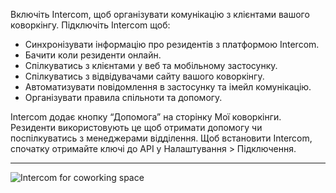 Включіть Intercom, щоб організувати комунікацію з клієнтами вашого коворкінгу. Підключіть Intercom щоб:

- Синхронізувати інформацію про резидентів з платформою Intercom.
- Бачити коли резиденти онлайн.
- Спілкуватись з клієнтами у веб та мобільному застосунку.
- Спілкуватись з відвідувачами сайту вашого коворкінгу.
- Автоматизувати повідомлення в застосунку та імейл комунікацію.
- Організувати правила спільноти та допомогу.

Intercom додає кнопку “Допомога” на сторінку Мої коворкінги. Резиденти використовують це щоб отримати допомогу чи поспілкуватись з менеджерами відділення. Щоб встановити Intercom, спочатку отримайте ключі до API у Налаштування > Підключення.

---

![Intercom for coworking space](https://d7ccq1i35b0cj.cloudfront.net/andcards-integrations-intercom-light-en-1920-1200.png)
